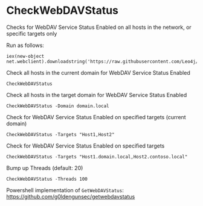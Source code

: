 # CheckWebDAVStatus

Checks for WebDAV Service Status Enabled on all hosts in the network, or specific targets only

Run as follows:

```
iex(new-object net.webclient).downloadstring('https://raw.githubusercontent.com/Leo4j/CheckWebDAVStatus/main/CheckWebDAVStatus.ps1')
```

Check all hosts in the current domain for WebDAV Service Status Enabled

```
CheckWebDAVStatus
```

Check all hosts in the target domain for WebDAV Service Status Enabled

```
CheckWebDAVStatus -Domain domain.local
```

Check for WebDAV Service Status Enabled on specified targets (current domain)

```
CheckWebDAVStatus -Targets "Host1,Host2"
```

Check for WebDAV Service Status Enabled on specified targets

```
CheckWebDAVStatus -Targets "Host1.domain.local,Host2.contoso.local"
```

Bump up Threads (default: 20)

```
CheckWebDAVStatus -Threads 100
```

Powershell implementation of `GetWebDAVStatus`: https://github.com/g0ldengunsec/getwebdavstatus
